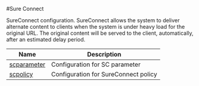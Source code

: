 #Sure Connect

SureConnect configuration. SureConnect allows the system to deliver alternate content to clients when the system is under heavy load for the original URL. The original content will be served to the client, automatically, after an estimated delay period.


<table><thead><tr><th>Name</th><th>Description</th></tr></thead><tbody><tr><td><a href=".././scparameter/scparameter/">scparameter</a></td><td>Configuration for SC parameter</td></tr><tr><td><a href=".././scpolicy/scpolicy/">scpolicy</a></td><td>Configuration for SureConnect policy</td></tr></tbody></table>
